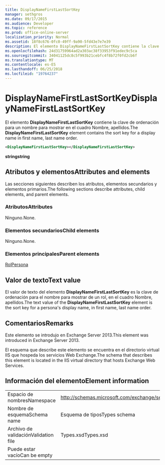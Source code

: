 ```yaml
---
title: DisplayNameFirstLastSortKey
manager: sethgros
ms.date: 09/17/2015
ms.audience: Developer
ms.topic: reference
ms.prod: office-online-server
localization_priority: Normal
ms.assetid: 18f8c676-0fc0-49ff-9a90-5fd43e7e7e39
description: El elemento DisplayNameFirstLastSortKey contiene la clave de ordenación para un nombre para mostrar en el cuadro Nombre, apellidos.
ms.openlocfilehash: 24d31759964ad2a303ac38f33953f91edec9c5ca
ms.sourcegitcommit: 34041125dc8c5f993b21cebfc4f8b72f0fd2cb6f
ms.translationtype: MT
ms.contentlocale: es-ES
ms.lasthandoff: 06/25/2018
ms.locfileid: "19764237"
---
```

# <a name="displaynamefirstlastsortkey"></a><span data-ttu-id="336b6-103">DisplayNameFirstLastSortKey</span><span class="sxs-lookup"><span data-stu-id="336b6-103">DisplayNameFirstLastSortKey</span></span>

<span data-ttu-id="336b6-104">El elemento **DisplayNameFirstLastSortKey** contiene la clave de ordenación para un nombre para mostrar en el cuadro Nombre, apellidos.</span><span class="sxs-lookup"><span data-stu-id="336b6-104">The **DisplayNameFirstLastSortKey** element contains the sort key for a display name in first name, last name order.</span></span> 
  
```XML
<DisplayNameFirstLastSortKey></DisplayNameFirstLastSortKey>
```

 <span data-ttu-id="336b6-105">**string**</span><span class="sxs-lookup"><span data-stu-id="336b6-105">**string**</span></span>
## <a name="attributes-and-elements"></a><span data-ttu-id="336b6-106">Atributos y elementos</span><span class="sxs-lookup"><span data-stu-id="336b6-106">Attributes and elements</span></span>

<span data-ttu-id="336b6-107">Las secciones siguientes describen los atributos, elementos secundarios y elementos primarios.</span><span class="sxs-lookup"><span data-stu-id="336b6-107">The following sections describe attributes, child elements, and parent elements.</span></span>
  
### <a name="attributes"></a><span data-ttu-id="336b6-108">Atributos</span><span class="sxs-lookup"><span data-stu-id="336b6-108">Attributes</span></span>

<span data-ttu-id="336b6-109">Ninguno.</span><span class="sxs-lookup"><span data-stu-id="336b6-109">None.</span></span>
  
### <a name="child-elements"></a><span data-ttu-id="336b6-110">Elementos secundarios</span><span class="sxs-lookup"><span data-stu-id="336b6-110">Child elements</span></span>

<span data-ttu-id="336b6-111">Ninguno.</span><span class="sxs-lookup"><span data-stu-id="336b6-111">None.</span></span>
  
### <a name="parent-elements"></a><span data-ttu-id="336b6-112">Elementos principales</span><span class="sxs-lookup"><span data-stu-id="336b6-112">Parent elements</span></span>

[<span data-ttu-id="336b6-113">Rol</span><span class="sxs-lookup"><span data-stu-id="336b6-113">Persona</span></span>](persona.md)
  
## <a name="text-value"></a><span data-ttu-id="336b6-114">Valor de texto</span><span class="sxs-lookup"><span data-stu-id="336b6-114">Text value</span></span>

<span data-ttu-id="336b6-115">El valor de texto del elemento **DisplayNameFirstLastSortKey** es la clave de ordenación para el nombre para mostrar de un rol, en el cuadro Nombre, apellidos.</span><span class="sxs-lookup"><span data-stu-id="336b6-115">The text value of the **DisplayNameFirstLastSortKey** element is the sort key for a persona's display name, in first name, last name order.</span></span> 
  
## <a name="remarks"></a><span data-ttu-id="336b6-116">Comentarios</span><span class="sxs-lookup"><span data-stu-id="336b6-116">Remarks</span></span>

<span data-ttu-id="336b6-117">Este elemento se introdujo en Exchange Server 2013.</span><span class="sxs-lookup"><span data-stu-id="336b6-117">This element was introduced in Exchange Server 2013.</span></span>
  
<span data-ttu-id="336b6-118">El esquema que describe este elemento se encuentra en el directorio virtual IIS que hospeda los servicios Web Exchange.</span><span class="sxs-lookup"><span data-stu-id="336b6-118">The schema that describes this element is located in the IIS virtual directory that hosts Exchange Web Services.</span></span>
  
## <a name="element-information"></a><span data-ttu-id="336b6-119">Información del elemento</span><span class="sxs-lookup"><span data-stu-id="336b6-119">Element information</span></span>

|||
|:-----|:-----|
|<span data-ttu-id="336b6-120">Espacio de nombres</span><span class="sxs-lookup"><span data-stu-id="336b6-120">Namespace</span></span>  <br/> |http://schemas.microsoft.com/exchange/services/2006/types  <br/> |
|<span data-ttu-id="336b6-121">Nombre de esquema</span><span class="sxs-lookup"><span data-stu-id="336b6-121">Schema name</span></span>  <br/> |<span data-ttu-id="336b6-122">Esquema de tipos</span><span class="sxs-lookup"><span data-stu-id="336b6-122">Types schema</span></span>  <br/> |
|<span data-ttu-id="336b6-123">Archivo de validación</span><span class="sxs-lookup"><span data-stu-id="336b6-123">Validation file</span></span>  <br/> |<span data-ttu-id="336b6-124">Types.xsd</span><span class="sxs-lookup"><span data-stu-id="336b6-124">Types.xsd</span></span>  <br/> |
|<span data-ttu-id="336b6-125">Puede estar vacío</span><span class="sxs-lookup"><span data-stu-id="336b6-125">Can be empty</span></span>  <br/> ||
   

